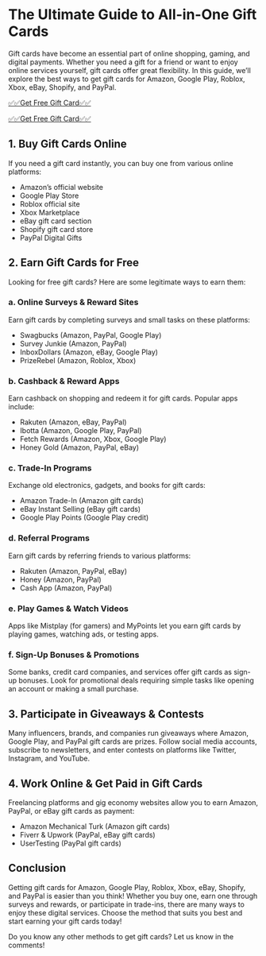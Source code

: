# The Ultimate Guide to All-in-One Gift Cards

Gift cards have become an essential part of online shopping, gaming, and digital payments. Whether you need a gift for a friend or want to enjoy online services yourself, gift cards offer great flexibility. In this guide, we’ll explore the best ways to get gift cards for Amazon, Google Play, Roblox, Xbox, eBay, Shopify, and PayPal.

[✅✅Get Free Gift Card✅✅](https://aio.topgiftcardusa.com/)

[✅✅Get Free Gift Card✅✅](https://aio.topgiftcardusa.com/)

## 1. **Buy Gift Cards Online**
If you need a gift card instantly, you can buy one from various online platforms:
- Amazon’s official website
- Google Play Store
- Roblox official site
- Xbox Marketplace
- eBay gift card section
- Shopify gift card store
- PayPal Digital Gifts

## 2. **Earn Gift Cards for Free**
Looking for free gift cards? Here are some legitimate ways to earn them:

### **a. Online Surveys & Reward Sites**
Earn gift cards by completing surveys and small tasks on these platforms:
- Swagbucks (Amazon, PayPal, Google Play)
- Survey Junkie (Amazon, PayPal)
- InboxDollars (Amazon, eBay, Google Play)
- PrizeRebel (Amazon, Roblox, Xbox)

### **b. Cashback & Reward Apps**
Earn cashback on shopping and redeem it for gift cards. Popular apps include:
- Rakuten (Amazon, eBay, PayPal)
- Ibotta (Amazon, Google Play, PayPal)
- Fetch Rewards (Amazon, Xbox, Google Play)
- Honey Gold (Amazon, PayPal, eBay)

### **c. Trade-In Programs**
Exchange old electronics, gadgets, and books for gift cards:
- Amazon Trade-In (Amazon gift cards)
- eBay Instant Selling (eBay gift cards)
- Google Play Points (Google Play credit)

### **d. Referral Programs**
Earn gift cards by referring friends to various platforms:
- Rakuten (Amazon, PayPal, eBay)
- Honey (Amazon, PayPal)
- Cash App (Amazon, PayPal)

### **e. Play Games & Watch Videos**
Apps like Mistplay (for gamers) and MyPoints let you earn gift cards by playing games, watching ads, or testing apps.

### **f. Sign-Up Bonuses & Promotions**
Some banks, credit card companies, and services offer gift cards as sign-up bonuses. Look for promotional deals requiring simple tasks like opening an account or making a small purchase.

## 3. **Participate in Giveaways & Contests**
Many influencers, brands, and companies run giveaways where Amazon, Google Play, and PayPal gift cards are prizes. Follow social media accounts, subscribe to newsletters, and enter contests on platforms like Twitter, Instagram, and YouTube.

## 4. **Work Online & Get Paid in Gift Cards**
Freelancing platforms and gig economy websites allow you to earn Amazon, PayPal, or eBay gift cards as payment:
- Amazon Mechanical Turk (Amazon gift cards)
- Fiverr & Upwork (PayPal, eBay gift cards)
- UserTesting (PayPal gift cards)

## Conclusion
Getting gift cards for Amazon, Google Play, Roblox, Xbox, eBay, Shopify, and PayPal is easier than you think! Whether you buy one, earn one through surveys and rewards, or participate in trade-ins, there are many ways to enjoy these digital services. Choose the method that suits you best and start earning your gift cards today!

Do you know any other methods to get gift cards? Let us know in the comments!

